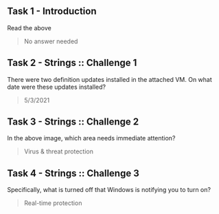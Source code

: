## Task 1 - Introduction
Read the above
> No answer needed

## Task 2 - Strings :: Challenge 1
There were two definition updates installed in the attached VM. On what date were these updates installed?
> 5/3/2021

## Task 3 - Strings :: Challenge 2
In the above image, which area needs immediate attention?
> Virus & threat protection

## Task 4 - Strings :: Challenge 3
Specifically, what is turned off that Windows is notifying you to turn on?
> Real-time protection

